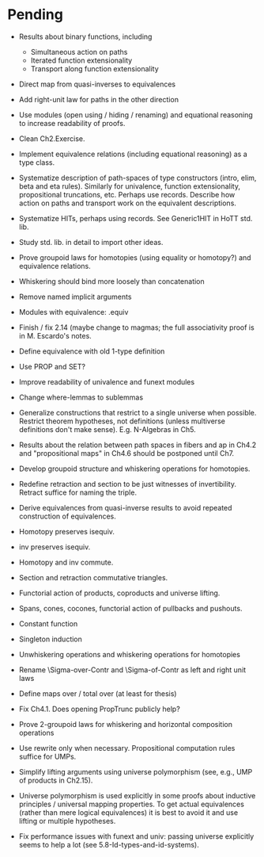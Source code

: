 # Pending

* Results about binary functions, including
  * Simultaneous action on paths
  * Iterated function extensionality
  * Transport along function extensionality

* Direct map from quasi-inverses to equivalences

* Add right-unit law for paths in the other direction

* Use modules (open using / hiding / renaming) and equational reasoning to increase readability of proofs.

* Clean Ch2.Exercise.

* Implement equivalence relations (including equational reasoning) as a type class.

* Systematize description of path-spaces of type constructors (intro, elim, beta and eta rules). Similarly for univalence, function extensionality, propositional truncations, etc. Perhaps use records. Describe how action on paths and transport work on the equivalent descriptions.

* Systematize HITs, perhaps using records. See Generic1HIT in HoTT std. lib.

* Study std. lib. in detail to import other ideas.

* Prove groupoid laws for homotopies (using equality or homotopy?) and equivalence relations.

* Whiskering should bind more loosely than concatenation

* Remove named implicit arguments

* Modules with equivalence: .equiv

* Finish / fix 2.14 (maybe change to magmas; the full associativity proof is in M. Escardo's notes.

* Define equivalence with old 1-type definition

* Use PROP and SET?

* Improve readability of univalence and funext modules

* Change where-lemmas to sublemmas

* Generalize constructions that restrict to a single universe when possible. Restrict theorem hypotheses, not definitions (unless multiverse definitions don't make sense). E.g. N-Algebras in Ch5.

* Results about the relation between path spaces in fibers and ap in Ch4.2 and "propositional maps" in Ch4.6 should be postponed until Ch7.

* Develop groupoid structure and whiskering operations for homotopies.

* Redefine retraction and section to be just witnesses of invertibility. Retract suffice for naming the triple.

* Derive equivalences from quasi-inverse results to avoid repeated construction of equivalences.

* Homotopy preserves isequiv.

* inv preserves isequiv.

* Homotopy and inv commute.

* Section and retraction commutative triangles.

* Functorial action of products, coproducts and universe lifting.

* Spans, cones, cocones, functorial action of pullbacks and pushouts.

* Constant function

* Singleton induction

* Unwhiskering operations and whiskering operations for homotopies

* Rename \Sigma-over-Contr and \Sigma-of-Contr as left and right unit laws

* Define maps over / total over (at least for thesis)

* Fix Ch4.1. Does opening PropTrunc publicly help?

* Prove 2-groupoid laws for whiskering and horizontal composition operations

* Use rewrite only when necessary. Propositional computation rules suffice for UMPs.

* Simplify lifting arguments using universe polymorphism (see, e.g., UMP of products in Ch2.15).

* Universe polymorphism is used explicitly in some proofs about inductive principles / universal mapping properties. To get actual equivalences (rather than mere logical equivalences) it is best to avoid it and use lifting or multiple hypotheses.

* Fix performance issues with funext and univ: passing universe explicitly seems to help a lot (see 5.8-Id-types-and-id-systems).